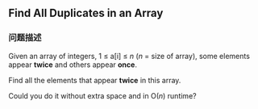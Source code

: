 ## Find All Duplicates in an Array  
### 问题描述
Given an array of integers, 1 &le; a[i] &le; *n* (*n* = size of array), some elements appear **twice** and others appear **once**.

Find all the elements that appear **twice** in this array.

Could you do it without extra space and in O(*n*) runtime?
